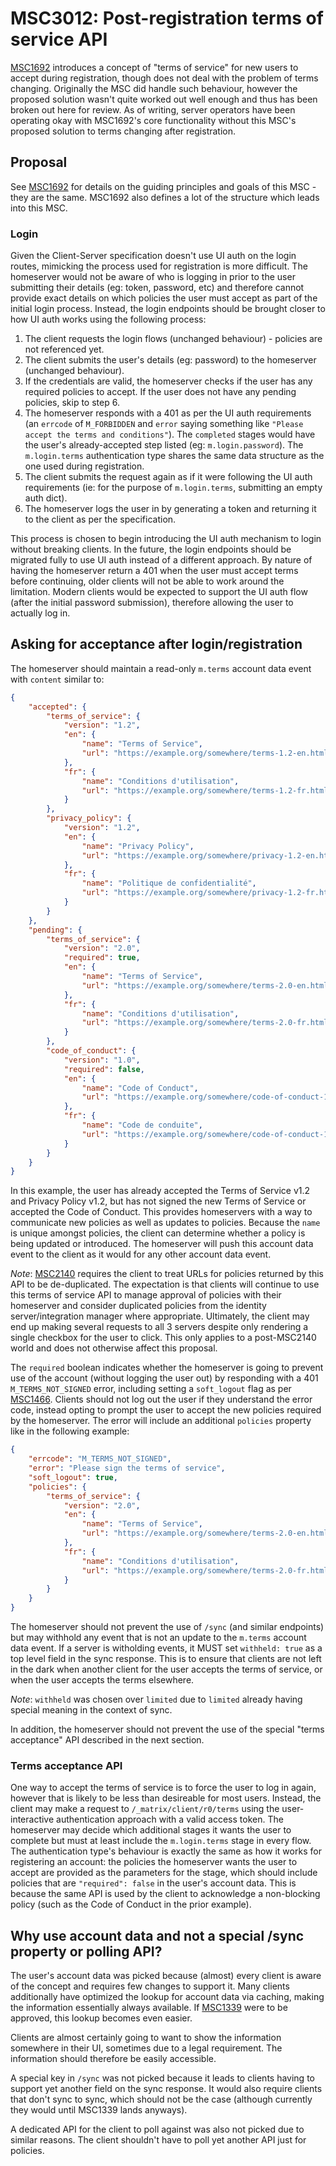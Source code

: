 # MSC3012: Post-registration terms of service API

[MSC1692](https://github.com/matrix-org/matrix-doc/pull/1692) introduces a concept of "terms of service"
for new users to accept during registration, though does not deal with the problem of terms changing.
Originally the MSC did handle such behaviour, however the proposed solution wasn't quite worked out well
enough and thus has been broken out here for review. As of writing, server operators have been operating
okay with MSC1692's core functionality without this MSC's proposed solution to terms changing after
registration.

## Proposal

See [MSC1692](https://github.com/matrix-org/matrix-doc/pull/1692) for details on the guiding principles
and goals of this MSC - they are the same. MSC1692 also defines a lot of the structure which leads into
this MSC.

### Login

Given the Client-Server specification doesn't use UI auth on the login routes, mimicking the
process used for registration is more difficult. The homeserver would not be aware of who is
logging in prior to the user submitting their details (eg: token, password, etc) and therefore
cannot provide exact details on which policies the user must accept as part of the initial login
process. Instead, the login endpoints should be brought closer to how UI auth works using the
following process:

1. The client requests the login flows (unchanged behaviour) - policies are not referenced yet.
2. The client submits the user's details (eg: password) to the homeserver (unchanged behaviour).
3. If the credentials are valid, the homeserver checks if the user has any required policies to
   accept. If the user does not have any pending policies, skip to step 6.
4. The homeserver responds with a 401 as per the UI auth requirements (an `errcode` of `M_FORBIDDEN`
   and `error` saying something like `"Please accept the terms and conditions"`). The `completed`
   stages would have the user's already-accepted step listed (eg: `m.login.password`). The
   `m.login.terms` authentication type shares the same data structure as the one used during
   registration.
5. The client submits the request again as if it were following the UI auth requirements (ie: for
   the purpose of `m.login.terms`, submitting an empty auth dict).
6. The homeserver logs the user in by generating a token and returning it to the client as per
   the specification.

This process is chosen to begin introducing the UI auth mechanism to login without breaking clients.
In the future, the login endpoints should be migrated fully to use UI auth instead of a different
approach. By nature of having the homeserver return a 401 when the user must accept terms before
continuing, older clients will not be able to work around the limitation. Modern clients would be
expected to support the UI auth flow (after the initial password submission), therefore allowing
the user to actually log in.

## Asking for acceptance after login/registration

The homeserver should maintain a read-only `m.terms` account data event with `content` similar
to:

```json
{
    "accepted": {
        "terms_of_service": {
            "version": "1.2",
            "en": {
                "name": "Terms of Service",
                "url": "https://example.org/somewhere/terms-1.2-en.html"
            },
            "fr": {
                "name": "Conditions d'utilisation",
                "url": "https://example.org/somewhere/terms-1.2-fr.html"
            }
        },
        "privacy_policy": {
            "version": "1.2",
            "en": {
                "name": "Privacy Policy",
                "url": "https://example.org/somewhere/privacy-1.2-en.html"
            },
            "fr": {
                "name": "Politique de confidentialité",
                "url": "https://example.org/somewhere/privacy-1.2-fr.html"
            }
        }
    },
    "pending": {
        "terms_of_service": {
            "version": "2.0",
            "required": true,
            "en": {
                "name": "Terms of Service",
                "url": "https://example.org/somewhere/terms-2.0-en.html"
            },
            "fr": {
                "name": "Conditions d'utilisation",
                "url": "https://example.org/somewhere/terms-2.0-fr.html"
            }
        },
        "code_of_conduct": {
            "version": "1.0",
            "required": false,
            "en": {
                "name": "Code of Conduct",
                "url": "https://example.org/somewhere/code-of-conduct-1.0-en.html"
            },
            "fr": {
                "name": "Code de conduite",
                "url": "https://example.org/somewhere/code-of-conduct-1.0-fr.html"
            }
        }
    }
}
```

In this example, the user has already accepted the Terms of Service v1.2 and Privacy Policy v1.2,
but has not signed the new Terms of Service or accepted the Code of Conduct. This provides homeservers
with a way to communicate new policies as well as updates to policies. Because the `name` is unique
amongst policies, the client can determine whether a policy is being updated or introduced. The
homeserver will push this account data event to the client as it would for any other account data
event.

*Note*: [MSC2140](https://github.com/matrix-org/matrix-doc/pull/2140) requires the client to treat
URLs for policies returned by this API to be de-duplicated. The expectation is that clients will
continue to use this terms of service API to manage approval of policies with their homeserver and
consider duplicated policies from the identity server/integration manager where appropriate. Ultimately,
the client may end up making several requests to all 3 servers despite only rendering a single
checkbox for the user to click. This only applies to a post-MSC2140 world and does not otherwise
affect this proposal.

The `required` boolean indicates whether the homeserver is going to prevent use of the account (without
logging the user out) by responding with a 401 `M_TERMS_NOT_SIGNED` error, including setting a `soft_logout`
flag as per [MSC1466](https://github.com/matrix-org/matrix-doc/issues/1466). Clients should not log
out the user if they understand the error code, instead opting to prompt the user to accept the new
policies required by the homeserver. The error will include an additional `policies` property like in
the following example:

```json
{
    "errcode": "M_TERMS_NOT_SIGNED",
    "error": "Please sign the terms of service",
    "soft_logout": true,
    "policies": {
        "terms_of_service": {
            "version": "2.0",
            "en": {
                "name": "Terms of Service",
                "url": "https://example.org/somewhere/terms-2.0-en.html"
            },
            "fr": {
                "name": "Conditions d'utilisation",
                "url": "https://example.org/somewhere/terms-2.0-fr.html"
            }
        }
    }
}
```

The homeserver should not prevent the use of `/sync` (and similar endpoints) but may withhold any
event that is not an update to the `m.terms` account data event. If a server is witholding events,
it MUST set `withheld: true` as a top level field in the sync response. This is to ensure
that clients are not left in the dark when another client for the user accepts the terms of service,
or when the user accepts the terms elsewhere.

*Note*: `withheld` was chosen over `limited` due to `limited` already having special meaning in
the context of sync.

In addition, the homeserver should not prevent the use of the special "terms acceptance" API
described in the next section.

### Terms acceptance API

One way to accept the terms of service is to force the user to log in again, however that is
likely to be less than desireable for most users. Instead, the client may make a request to
`/_matrix/client/r0/terms` using the user-interactive authentication approach with a valid
access token. The homeserver may decide which additional stages it wants the user to complete
but must at least include the `m.login.terms` stage in every flow. The authentication type's
behaviour is exactly the same as how it works for registering an account: the policies the
homeserver wants the user to accept are provided as the parameters for the stage, which should
include policies that are `"required": false` in the user's account data. This is because the
same API is used by the client to acknowledge a non-blocking policy (such as the Code of Conduct
in the prior example).

## Why use account data and not a special /sync property or polling API?

The user's account data was picked because (almost) every client is aware of the concept and
requires few changes to support it. Many clients additionally have optimized the lookup for
account data via caching, making the information essentially always available. If
[MSC1339](https://github.com/matrix-org/matrix-doc/issues/1339) were to be approved, this
lookup becomes even easier.

Clients are almost certainly going to want to show the information somewhere in their UI,
sometimes due to a legal requirement. The information should therefore be easily accessible.

A special key in `/sync` was not picked because it leads to clients having to support yet
another field on the sync response. It would also require clients that don't sync to sync,
which should not be the case (although currently they would until MSC1339 lands anyways).

A dedicated API for the client to poll against was also not picked due to similar reasons.
The client shouldn't have to poll yet another API just for policies.
